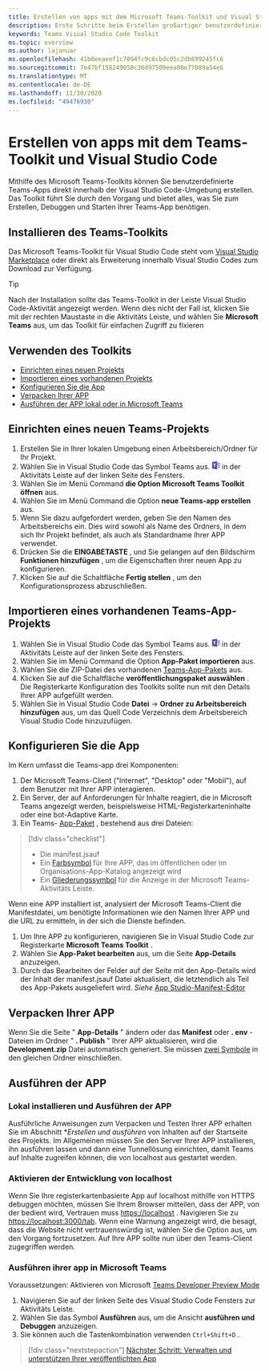 ```yaml
---
title: Erstellen von apps mit dem Microsoft Teams-Toolkit und Visual Studio Code
description: Erste Schritte beim Erstellen großartiger benutzerdefinierter apps direkt in Visual Studio Code mit dem Microsoft Teams-Toolkit
keywords: Teams Visual Studio Code Toolkit
ms.topic: overview
ms.author: lajanuar
ms.openlocfilehash: 41b0eeaeef1c7094fc9c8cbdc05c2db899245fc6
ms.sourcegitcommit: 7e47bf158249050c36d97509eea00e77089a54e6
ms.translationtype: MT
ms.contentlocale: de-DE
ms.lasthandoff: 11/30/2020
ms.locfileid: "49476930"
---
```

# <a name="build-apps-with-the-teams-toolkit-and-visual-studio-code"></a>Erstellen von apps mit dem Teams-Toolkit und Visual Studio Code

Mithilfe des Microsoft Teams-Toolkits können Sie benutzerdefinierte Teams-Apps direkt innerhalb der Visual Studio Code-Umgebung erstellen. Das Toolkit führt Sie durch den Vorgang und bietet alles, was Sie zum Erstellen, Debuggen und Starten Ihrer Teams-App benötigen.

## <a name="installing-the-teams-toolkit"></a>Installieren des Teams-Toolkits

Das Microsoft Teams-Toolkit für Visual Studio Code steht vom [Visual Studio Marketplace](https://aka.ms/teams-toolkit) oder direkt als Erweiterung innerhalb Visual Studio Codes zum Download zur Verfügung.

> [!TIP]
> Nach der Installation sollte das Teams-Toolkit in der Leiste Visual Studio Code-Aktivität angezeigt werden. Wenn dies nicht der Fall ist, klicken Sie mit der rechten Maustaste in die Aktivitäts Leiste, und wählen Sie **Microsoft Teams** aus, um das Toolkit für einfachen Zugriff zu fixieren

## <a name="using-the-toolkit"></a>Verwenden des Toolkits

- [Einrichten eines neuen Projekts](#set-up-a-new-teams-project)
- [Importieren eines vorhandenen Projekts](#import-an-existing-teams-app-project)
- [Konfigurieren Sie die App](#configure-your-app)
- [Verpacken Ihrer APP](#package-your-app)
- [Ausführen der APP lokal oder in Microsoft Teams](#run-your-app)

## <a name="set-up-a-new-teams-project"></a>Einrichten eines neuen Teams-Projekts

1. Erstellen Sie in Ihrer lokalen Umgebung einen Arbeitsbereich/Ordner für Ihr Projekt.
1. Wählen Sie in Visual Studio Code das Symbol Teams aus. ![Teams-Symbol](../assets/icons/favicon-16x16.png) in der Aktivitäts Leiste auf der linken Seite des Fensters.
1. Wählen Sie im Menü Command **die Option Microsoft Teams Toolkit öffnen** aus.
1. Wählen Sie im Menü Command die Option **neue Teams-app erstellen** aus.
1. Wenn Sie dazu aufgefordert werden, geben Sie den Namen des Arbeitsbereichs ein. Dies wird sowohl als Name des Ordners, in dem sich Ihr Projekt befindet, als auch als Standardname Ihrer APP verwendet.
1. Drücken Sie die **EINGABETASTE** , und Sie gelangen auf den Bildschirm **Funktionen hinzufügen** , um die Eigenschaften ihrer neuen App zu konfigurieren.
1. Klicken Sie auf die Schaltfläche **Fertig stellen** , um den Konfigurationsprozess abzuschließen.

## <a name="import-an-existing-teams-app-project"></a>Importieren eines vorhandenen Teams-App-Projekts

1. Wählen Sie in Visual Studio Code das Symbol Teams aus. ![Teams-Symbol](../assets/icons/favicon-16x16.png) in der Aktivitäts Leiste auf der linken Seite des Fensters.
1. Wählen Sie im Menü Command die Option **App-Paket importieren** aus.
1. Wählen Sie die ZIP-Datei des vorhandenen [Teams-App-Pakets](../concepts/build-and-test/apps-package.md) aus.
1. Klicken Sie auf die Schaltfläche **veröffentlichungspaket auswählen** . Die Registerkarte Konfiguration des Toolkits sollte nun mit den Details Ihrer APP aufgefüllt werden.
1. Wählen Sie in Visual Studio Code **Datei**  ->  **Ordner zu Arbeitsbereich hinzufügen** aus, um das Quell Code Verzeichnis dem Arbeitsbereich Visual Studio Code hinzuzufügen.

## <a name="configure-your-app"></a>Konfigurieren Sie die App

Im Kern umfasst die Teams-app drei Komponenten:

  1. Der Microsoft Teams-Client ("Internet", "Desktop" oder "Mobil"), auf dem Benutzer mit Ihrer APP interagieren.
  1. Ein Server, der auf Anforderungen für Inhalte reagiert, die in Microsoft Teams angezeigt werden, beispielsweise HTML-Registerkarteninhalte oder eine bot-Adaptive Karte.
  1. Ein Teams- [App-Paket](/concepts/build-and-test/apps-package.md) , bestehend aus drei Dateien:

  > [!div class="checklist"]
  >
  > - Die manifest.jsauf 
  > - Ein [Farbsymbol](../resources/schema/manifest-schema.md#icons) für Ihre APP, das im öffentlichen oder im Organisations-App-Katalog angezeigt wird
 > - Ein [Gliederungssymbol](../resources/schema/manifest-schema.md#icons) für die Anzeige in der Microsoft Teams-Aktivitäts Leiste.

Wenn eine APP installiert ist, analysiert der Microsoft Teams-Client die Manifestdatei, um benötigte Informationen wie den Namen Ihrer APP und die URL zu ermitteln, in der sich die Dienste befinden.

1. Um Ihre APP zu konfigurieren, navigieren Sie in Visual Studio Code zur Registerkarte **Microsoft Teams Toolkit** .
1. Wählen Sie **App-Paket bearbeiten** aus, um die Seite **App-Details** anzuzeigen.
1. Durch das Bearbeiten der Felder auf der Seite mit den App-Details wird der Inhalt der manifest.jsauf Datei aktualisiert, die letztendlich als Teil des App-Pakets ausgeliefert wird. *Siehe* [App Studio-Manifest-Editor](https://aka.ms/teams-toolkit-manifest)

## <a name="package-your-app"></a>Verpacken Ihrer APP

Wenn Sie die Seite " **App-Details** " ändern oder das **Manifest** oder **. env** -Dateien im Ordner "  **. Publish** " Ihrer APP aktualisieren, wird die **Development.zip** Datei automatisch generiert. Sie müssen [zwei Symbole](../concepts/build-and-test/apps-package.md#icons) in den gleichen Ordner einschließen.

## <a name="run-your-app"></a>Ausführen der APP

### <a name="install-and-run-your-app-locally"></a>Lokal installieren und Ausführen der APP

Ausführliche Anweisungen zum Verpacken und Testen Ihrer APP erhalten Sie im Abschnitt **Erstellen und ausführen* von Inhalten auf der Startseite des Projekts. Im Allgemeinen müssen Sie den Server Ihrer APP installieren, ihn ausführen lassen und dann eine Tunnellösung einrichten, damit Teams auf Inhalte zugreifen können, die von localhost aus gestartet werden.

### <a name="enable-development-from-localhost"></a>Aktivieren der Entwicklung von localhost

Wenn Sie Ihre registerkartenbasierte App auf localhost mithilfe von HTTPS debuggen möchten, müssen Sie Ihrem Browser mitteilen, dass der APP, von der bedient wird, Vertrauen muss <https://localhost> . Navigieren Sie zu <https://localhost:3000/tab>. Wenn eine Warnung angezeigt wird, die besagt, dass die Website nicht vertrauenswürdig ist, wählen Sie die Option aus, um den Vorgang fortzusetzen. Auf Ihre APP sollte nun über den Teams-Client zugegriffen werden.

### <a name="run-your-app-in-teams"></a>Ausführen ihrer app in Microsoft Teams

Voraussetzungen: Aktivieren von Microsoft [Teams Developer Preview Mode](https://aka.ms/teams-toolkit-enable-devpreview)

1. Navigieren Sie auf der linken Seite des Visual Studio Code Fensters zur Aktivitäts Leiste.
1. Wählen Sie das Symbol **Ausführen** aus, um die Ansicht **ausführen und Debuggen** anzuzeigen.
1. Sie können auch die Tastenkombination verwenden `Ctrl+Shift+D` .

> [!div class="nextstepaction"]
> [Nächster Schritt: Verwalten und unterstützen Ihrer veröffentlichten App](../concepts/deploy-and-publish/appsource/post-publish/overview.md)
